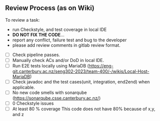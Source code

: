 ## Review Process (as on Wiki)

To review a task:

- run Checkstyle, and test coverage in local IDE
- **DO NOT FIX THE CODE**... 
- report any conflict, failure test and bug to the developer
- please add review comments in gitlab review format.


- [ ] Check pipeline passes.
- [ ] Manually check ACs and/or DoD in local IDE.
- [ ] Run E2E tests locally using MariaDB (https://eng-git.canterbury.ac.nz/seng302-2023/team-400/-/wikis/Local-Host-MariaDB)
- [ ] Check javadoc and the test cases(unit, integration, end2end) when applicable.
- [ ] No new code smells with sonarqube (https://sonarqube.csse.canterbury.ac.nz/)
- [ ] 0 Checkstyle issues
- [ ] At least 80 % coverage This code does not have 80% because of x,y, and z 

